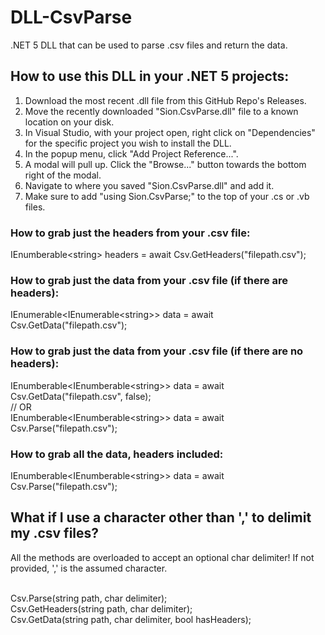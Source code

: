# DLL-CsvParse
.NET 5 DLL that can be used to parse .csv files and return the data.

## How to use this DLL in your .NET 5 projects:
1. Download the most recent .dll file from this GitHub Repo's Releases.
2. Move the recently downloaded "Sion.CsvParse.dll" file to a known location on your disk.
3. In Visual Studio, with your project open, right click on "Dependencies" for the specific project you wish to install the DLL.
4. In the popup menu, click "Add Project Reference...".
5. A modal will pull up. Click the "Browse..." button towards the bottom right of the modal.
6. Navigate to where you saved "Sion.CsvParse.dll" and add it.
7. Make sure to add "using Sion.CsvParse;" to the top of your .cs or .vb files.

### How to grab just the headers from your .csv file:
IEnumberable\<string\> headers = await Csv.GetHeaders("filepath.csv");

### How to grab just the data from your .csv file (if there are headers):
IEnumerable\<IEnumerable\<string\>\> data = await Csv.GetData("filepath.csv");

### How to grab just the data from your .csv file (if there are no headers):
IEnumberable\<IEnumberable\<string\>\> data = await Csv.GetData("filepath.csv", false);
<br/>// OR<br/>
IEnumberable\<IEnumberable\<string\>\> data = await Csv.Parse("filepath.csv");

### How to grab all the data, headers included:
IEnumberable\<IEnumberable\<string\>\> data = await Csv.Parse("filepath.csv");

## What if I use a character other than ',' to delimit my .csv files?
All the methods are overloaded to accept an optional char delimiter! If not provided, ',' is the assumed character.

<br/>Csv.Parse(string path, char delimiter);<br/>
Csv.GetHeaders(string path, char delimiter);<br/>
Csv.GetData(string path, char delimiter, bool hasHeaders);
